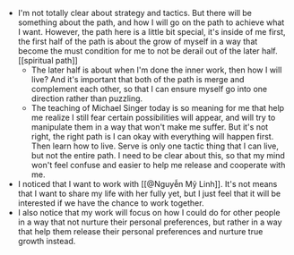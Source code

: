 - I'm not totally clear about strategy and tactics. But there will be something about the path, and how I will go on the path to achieve what I want. However, the path here is a little bit special, it's inside of me first, the first half of the path is about the grow of myself in a way that become the must condition for me to not be derail out of the later half. [[spiritual path]]
    - The later half is about when I'm done the inner work, then how I will live? And it's important that both of the path is merge and complement each other, so that I can ensure myself go into one direction rather than puzzling.
    - The teaching of Michael Singer today is so meaning for me that help me realize I still fear certain possibilities will appear, and will try to manipulate them in a way that won't make me suffer. But it's not right, the right path is I can okay with everything will happen first. Then learn how to live. Serve is only one tactic thing that I can live, but not the entire path. I need to be clear about this, so that my mind won't feel confuse and easier to help me release and cooperate with me.
- I noticed that I want to work with [[@Nguyễn Mỹ Linh]]. It's not means that I want to share my life with her fully yet, but I just feel that it will be interested if we have the chance to work together. 
- I also notice that my work will focus on how I could do for other people in a way that not nurture their personal preferences, but rather in a way that help them release their personal preferences and nurture true growth instead. 
